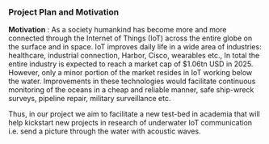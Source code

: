 ### Project Plan and Motivation

**Motivation** : As a society humankind has become more and more connected through the Internet of Things (IoT) across the entire globe on the surface and in space. IoT improves daily life in a wide area of industries: healthcare, industrial connection, Harbor, Cisco, wearables etc., In total the entire industry is expected to reach a market cap of $1.06tn USD in 2025. However, only a minor portion of the market resides in IoT working below the water. Improvements in these technologies would facilitate continuous monitoring of the oceans in a cheap and reliable manner, safe ship-wreck surveys, pipeline repair, military surveillance etc.

Thus, in our project we aim to facilitate a new test-bed in academia that will help kickstart new projects in research of underwater IoT communication i.e. send a picture through the water with acoustic waves.

